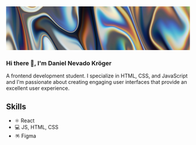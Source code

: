 ![](https://github.com/DanielNevadoK/DanielNevadoK/blob/main/vackground-com-ZNkiEWL02mI-unsplash.jpg)
### Hi there 👋, I'm Daniel Nevado Kröger

A frontend development student. I specialize in HTML, CSS, and JavaScript and I'm passionate about creating engaging user interfaces that provide an excellent user experience.

## Skills
* ⚛️ React
* 💻 JS, HTML, CSS
* 🪅 Figma






